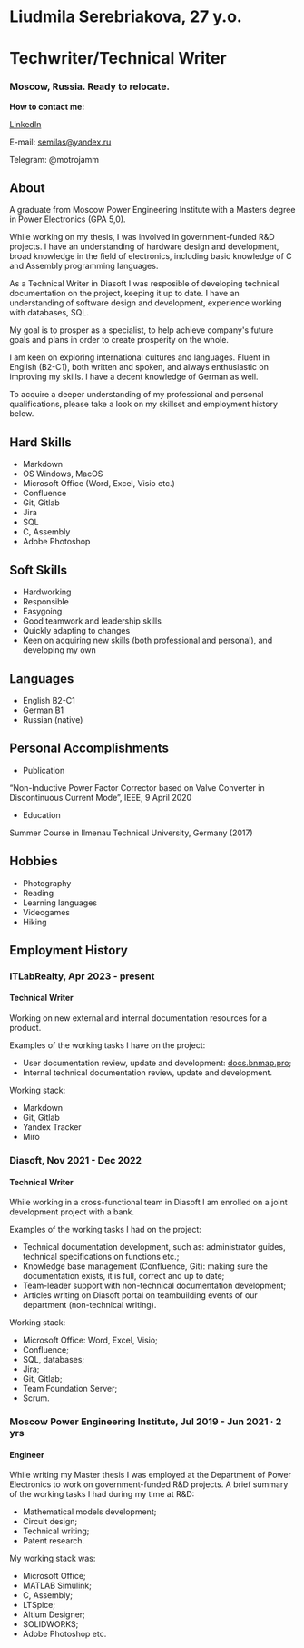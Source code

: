 
# Liudmila Serebriakova, 27 y.o.
# Techwriter/Technical Writer
### Moscow, Russia. Ready to relocate.

**How to contact me:**

[LinkedIn](https://www.linkedin.com/in/serebriakovala/)

E-mail: semilas@yandex.ru

Telegram: @motrojamm

## About

A graduate from Moscow Power Engineering Institute with a Masters degree in Power Electronics (GPA 5,0).

While working on my thesis, I was involved in government-funded R&D projects. I have an understanding of hardware design and development, broad knowledge in the field of electronics, including basic knowledge of C and Assembly programming languages.

As a Technical Writer in Diasoft I was resposible of developing technical documentation on the project, keeping it up to date. I have an understanding of software design and development, experience working with databases, SQL. 

My goal is to prosper as a specialist, to help achieve company's future goals and plans in order to create prosperity on the whole.

I am keen on exploring international cultures and languages. Fluent in English (B2-C1), both written and spoken, and always enthusiastic on improving my skills. I have a decent knowledge of German as well.

To acquire a deeper understanding of my professional and personal qualifications, please take a look on my skillset and employment history below.


## Hard Skills

- Markdown
- OS Windows, MacOS
- Microsoft Office (Word, Excel, Visio etc.)
- Confluence
- Git, Gitlab
- Jira
- SQL
- C, Assembly
- Adobe Photoshop

## Soft Skills

- Hardworking
- Responsible
- Easygoing
- Good teamwork and leadership skills
- Quickly adapting to changes
- Keen on acquiring new skills (both professional and personal), and developing my own

## Languages

- English B2-C1
- German B1
- Russian (native)

## Personal Accomplishments

- Publication

“Non-Inductive Power Factor Corrector based on Valve Converter in Discontinuous Current Mode”, IEEE, 9 April 2020

- Education

Summer Course in Ilmenau Technical University, Germany (2017)

## Hobbies
- Photography
- Reading 
- Learning languages 
- Videogames
- Hiking

## Employment History
### ITLabRealty, Apr 2023 - present
#### Technical Writer

Working on new external and internal documentation resources for a product.

Examples of the working tasks I have on the project:

- User documentation review, update and development: [docs.bnmap.pro](https://docs.bnmap.pro/);
- Internal technical documentation review, update and development.

Working stack:
- Markdown
- Git, Gitlab
- Yandex Tracker
- Miro

### Diasoft, Nov 2021 - Dec 2022
#### Technical Writer

While working in a cross-functional team in Diasoft I am enrolled on a joint development project with a bank.

Examples of the working tasks I had on the project:

- Technical documentation development, such as: administrator guides, technical specifications on functions etc.;
- Knowledge base management (Confluence, Git): making sure the documentation exists, it is full, correct and up to date;
- Team-leader support with non-technical documentation development;
- Articles writing on Diasoft portal on teambuilding events of our department (non-technical writing).

Working stack:
- Microsoft Office: Word, Excel, Visio;
- Confluence;
- SQL, databases;
- Jira;
- Git, Gitlab;
- Team Foundation Server;
- Scrum.


### Moscow Power Engineering Institute, Jul 2019 - Jun 2021 · 2 yrs
#### Engineer

While writing my Master thesis I was employed at the Department of Power Electronics to work on government-funded R&D projects.
A brief summary of the working tasks I had during my time at R&D:

- Mathematical models development;
- Circuit design;
- Technical writing;
- Patent research.

My working stack was: 

- Microsoft Office;
- MATLAB Simulink;
- C, Assembly;
- LTSpice;
- Altium Designer;
- SOLIDWORKS;
- Adobe Photoshop etc.

